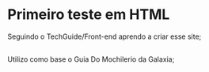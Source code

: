 # Primeiro teste em HTML
Seguindo o TechGuide/Front-end aprendo a criar esse site;
## 
Utilizo como base o Guia Do Mochilerio da Galaxia;

